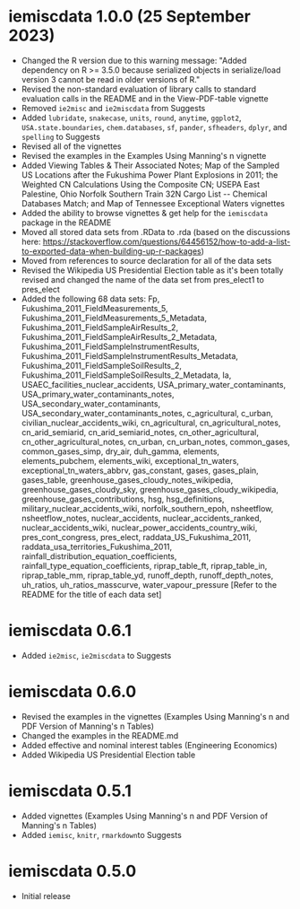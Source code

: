 # iemiscdata 1.0.0 (25 September 2023)

* Changed the R version due to this warning message: "Added dependency on R >= 3.5.0 because serialized objects in serialize/load version 3 cannot be read in older versions of R."
* Revised the non-standard evaluation of library calls to standard evaluation calls in the README and in the View-PDF-table vignette
* Removed `ie2misc` and `ie2miscdata` from Suggests
* Added `lubridate`, `snakecase`, `units`, `round`, `anytime`, `ggplot2`, `USA.state.boundaries`, `chem.databases`, `sf`, `pander`, `sfheaders`, `dplyr`, and `spelling` to Suggests
* Revised all of the vignettes
* Revised the examples in the Examples Using Manning's n vignette
* Added Viewing Tables & Their Associated Notes; Map of the Sampled US Locations after the Fukushima Power Plant Explosions in 2011; the Weighted CN Calculations Using the Composite CN; USEPA East Palestine, Ohio Norfolk Southern Train 32N Cargo List -- Chemical Databases Match; and Map of Tennessee Exceptional Waters vignettes
* Added the ability to browse vignettes & get help for the `iemiscdata` package in the README
* Moved all stored data sets from .RData to .rda (based on the discussions here: https://stackoverflow.com/questions/64456152/how-to-add-a-list-to-exported-data-when-building-up-r-packages)
* Moved from references to source declaration for all of the data sets
* Revised the Wikipedia US Presidential Election table as it's been totally revised and changed the name of the data set from pres_elect1 to pres_elect
* Added the following 68 data sets: Fp, Fukushima_2011_FieldMeasurements_5, Fukushima_2011_FieldMeasurements_5_Metadata, Fukushima_2011_FieldSampleAirResults_2, Fukushima_2011_FieldSampleAirResults_2_Metadata, Fukushima_2011_FieldSampleInstrumentResults, Fukushima_2011_FieldSampleInstrumentResults_Metadata, Fukushima_2011_FieldSampleSoilResults_2, Fukushima_2011_FieldSampleSoilResults_2_Metadata, Ia, USAEC_facilities_nuclear_accidents, USA_primary_water_contaminants, USA_primary_water_contaminants_notes, USA_secondary_water_contaminants, USA_secondary_water_contaminants_notes, c_agricultural, c_urban, civilian_nuclear_accidents_wiki, cn_agricultural, cn_agricultural_notes, cn_arid_semiarid, cn_arid_semiarid_notes, cn_other_agricultural, cn_other_agricultural_notes, cn_urban, cn_urban_notes, common_gases, common_gases_simp, dry_air, duh_gamma, elements, elements_pubchem, elements_wiki, exceptional_tn_waters, exceptional_tn_waters_abbrv, gas_constant, gases, gases_plain, gases_table, greenhouse_gases_cloudy_notes_wikipedia, greenhouse_gases_cloudy_sky, greenhouse_gases_cloudy_wikipedia, greenhouse_gases_contributions, hsg, hsg_definitions, military_nuclear_accidents_wiki, norfolk_southern_epoh, nsheetflow, nsheetflow_notes, nuclear_accidents, nuclear_accidents_ranked, nuclear_accidents_wiki, nuclear_power_accidents_country_wiki, pres_cont_congress, pres_elect, raddata_US_Fukushima_2011, raddata_usa_territories_Fukushima_2011, rainfall_distribution_equation_coefficients, rainfall_type_equation_coefficients, riprap_table_ft, riprap_table_in, riprap_table_mm, riprap_table_yd, runoff_depth, runoff_depth_notes, uh_ratios, uh_ratios_masscurve, water_vapour_pressure [Refer to the README for the title of each data set]


# iemiscdata 0.6.1

* Added `ie2misc`, `ie2miscdata` to Suggests


# iemiscdata 0.6.0

* Revised the examples in the vignettes (Examples Using Manning's n and PDF Version of Manning's n Tables)
* Changed the examples in the README.md
* Added effective and nominal interest tables (Engineering Economics)
* Added Wikipedia US Presidential Election table


# iemiscdata 0.5.1

* Added vignettes (Examples Using Manning's n and PDF Version of Manning's n Tables)
* Added `iemisc`, `knitr`, `rmarkdown`to Suggests


# iemiscdata 0.5.0

* Initial release

